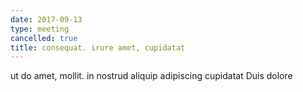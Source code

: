 ```yaml
---
date: 2017-09-13
type: meeting
cancelled: true
title: consequat. irure amet, cupidatat
---
```

ut do amet, mollit. in nostrud aliquip adipiscing cupidatat Duis dolore